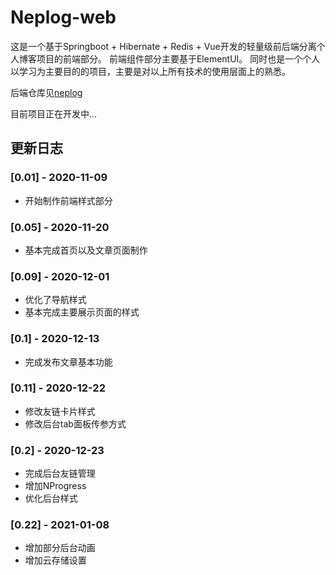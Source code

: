 # Neplog-web

这是一个基于Springboot + Hibernate + Redis + Vue开发的轻量级前后端分离个人博客项目的前端部分。
前端组件部分主要基于ElementUI。
同时也是一个个人以学习为主要目的的项目，主要是对以上所有技术的使用层面上的熟悉。

后端仓库见[neplog](https://github.com/Uzemiu/neplog)

目前项目正在开发中...

## 更新日志

### [0.01] - 2020-11-09

- 开始制作前端样式部分

### [0.05] - 2020-11-20

- 基本完成首页以及文章页面制作

### [0.09] - 2020-12-01

- 优化了导航样式
- 基本完成主要展示页面的样式

### [0.1] - 2020-12-13

- 完成发布文章基本功能

### [0.11] - 2020-12-22

- 修改友链卡片样式
- 修改后台tab面板传参方式

### [0.2] - 2020-12-23

- 完成后台友链管理
- 增加NProgress
- 优化后台样式

### [0.22] - 2021-01-08

- 增加部分后台动画
- 增加云存储设置
